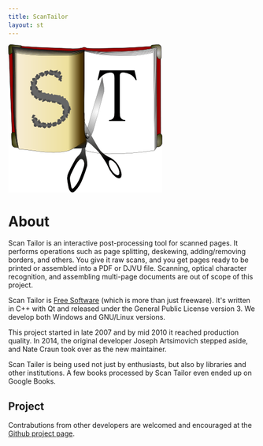 ```yaml
---
title: ScanTailor
layout: st
---
```

<img src="assets/logo_h300-fs8.png" height="300">

# About

Scan Tailor is an interactive post-processing tool for scanned pages. It performs operations such as page splitting, deskewing, adding/removing borders, and others. You give it raw scans, and you get pages ready to be printed or assembled into a PDF or DJVU file. Scanning, optical character recognition, and assembling multi-page documents are out of scope of this project.

Scan Tailor is [Free Software](https://www.gnu.org/philosophy/free-sw.html) (which is more than just freeware). It's written in C++ with Qt and released under the General Public License version 3. We develop both Windows and GNU/Linux versions.

This project started in late 2007 and by mid 2010 it reached production quality. In 2014, the original developer Joseph Artsimovich stepped aside, and Nate Craun took over as the new maintainer.

Scan Tailer is being used not just by enthusiasts, but also by libraries and other institutions. A few books processed by Scan Tailor even ended up on Google Books.

## Project

Contrabutions from other developers are welcomed and encouraged at the [Github project page](https://github.com/scantailor/scantailor).
